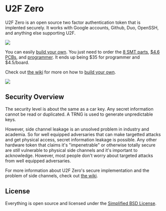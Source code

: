 

U2F Zero
========

U2F Zero is an open source two factor authentication token that is implented securely.  It works with Google accounts, Github, Duo, OpenSSH, and anything else supporting U2F.

![](http://i.imgur.com/lL3VLz1.jpg)


You can easily [build your own](https://github.com/conorpp/u2f-zero/wiki/Building-a-U2F-Token).  You just need to order the 
[8 SMT parts](https://github.com/conorpp/u2f-zero/wiki/Parts-List#smt-parts), [$4.6 PCBs](https://oshpark.com/shared_projects/Rq9evtm7), and [programmer](http://www.digikey.com/product-detail/en/silicon-labs/DEBUGADPTR1-USB/336-1182-ND/807653).
It ends up being $35 for programmer and $4.5/board.  

Check out [the wiki](https://github.com/conorpp/u2f-zero/wiki) for more on how to [build your own](https://github.com/conorpp/u2f-zero/wiki/Building-a-U2F-Token).

![](http://i.imgur.com/s8VcUNT.jpg)

Security Overview
-----------------

The security level is about the same as a car key.  Any secret information cannot be read or duplicated.  A TRNG is used to generate unpredictable keys.  

However, side channel leakage is an unsolved problem in industry and academia.  So for well equipped adversaries that can make targetted attacks and get physical access, secret information leakage is possible.  Any other hardware token that claims it's "impenetrable" or otherwise totally secure are *still* vulnerable to physical side channels and it's important to acknowledge.  However, most people don't worry about targeted attacks from well equipped adversaries.

For more information about U2F Zero's secure implementation and the problem of side channels, check out [the wiki](https://github.com/conorpp/u2f-zero/wiki/Security-Overview).


License
-------

Everything is open source and licensed under the [Simplified BSD License](https://github.com/conorpp/u2f-zero/blob/master/LICENSE.txt).
